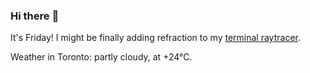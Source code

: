 ### Hi there :wave:

It's Friday! I might be finally adding refraction to my [terminal raytracer](https://github.com/bewuethr/bash-raytracer).

Weather in Toronto: partly cloudy, at +24°C.
